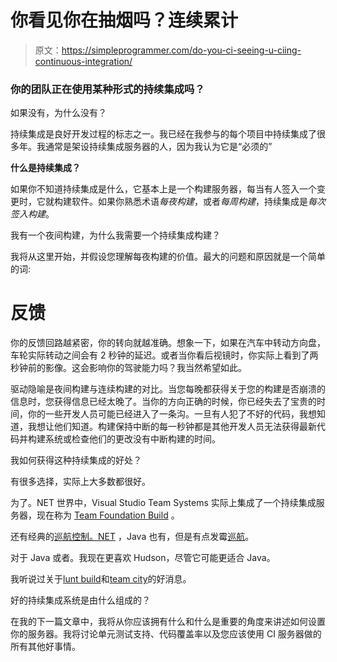 # 你看见你在抽烟吗？连续累计

> 原文：<https://simpleprogrammer.com/do-you-ci-seeing-u-ciing-continuous-integration/>

### 你的团队正在使用某种形式的持续集成吗？

如果没有，为什么没有？

持续集成是良好开发过程的标志之一。我已经在我参与的每个项目中持续集成了很多年。我通常是架设持续集成服务器的人，因为我认为它是“必须的”

**什么是持续集成？**

如果你不知道持续集成是什么，它基本上是一个构建服务器，每当有人签入一个变更时，它就构建软件。如果你熟悉术语*每夜构建*，或者*每周构建*，持续集成是*每次签入构建*。

我有一个夜间构建，为什么我需要一个持续集成构建？

我将从这里开始，并假设您理解每夜构建的价值。最大的问题和原因就是一个简单的词:

# 反馈

你的反馈回路越紧密，你的转向就越准确。想象一下，如果在汽车中转动方向盘，车轮实际转动之间会有 2 秒钟的延迟。或者当你看后视镜时，你实际上看到了两秒钟前的影像。这会影响你的驾驶能力吗？我当然希望如此。

驱动隐喻是夜间构建与连续构建的对比。当您每晚都获得关于您的构建是否崩溃的信息时，您获得信息已经太晚了。当你的方向正确的时候，你已经失去了宝贵的时间，你的一些开发人员可能已经进入了一条沟。一旦有人犯了不好的代码，我想知道，我想让他们知道。构建保持中断的每一秒钟都是其他开发人员无法获得最新代码并构建系统或检查他们的更改没有中断构建的时间。

我如何获得这种持续集成的好处？

有很多选择，实际上大多数都很好。

为了。NET 世界中，Visual Studio Team Systems 实际上集成了一个持续集成服务器，现在称为 [Team Foundation Build](http://msdn.microsoft.com/en-us/library/ms364045(VS.80).aspx) 。

还有经典的[巡航控制。NET](http://confluence.public.thoughtworks.org/display/CCNET/Welcome+to+CruiseControl.NET) ，Java 也有，但是有点发霉[巡航](http://sourceforge.net/projects/ccnet/)。

对于 Java 或者。我现在更喜欢 Hudson，尽管它可能更适合 Java。

我听说过关于[lunt build](http://luntbuild.javaforge.com/)和[team city](http://www.jetbrains.com/teamcity/index.html)的好消息。

好的持续集成系统是由什么组成的？

在我的下一篇文章中，我将从你应该拥有什么和什么是重要的角度来讲述如何设置你的服务器。我将讨论单元测试支持、代码覆盖率以及您应该使用 CI 服务器做的所有其他好事情。